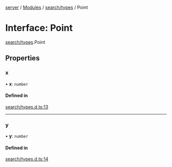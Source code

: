 [server](../README.md) / [Modules](../modules.md) / [search/types](../modules/search_types.md) / Point

# Interface: Point

[search/types](../modules/search_types.md).Point

## Properties

### x

• **x**: `number`

#### Defined in

[search/types.d.ts:13](https://github.com/Leo-Nicolle/mots-fleches/blob/cc7533b/server/lib/search/types.d.ts#L13)

___

### y

• **y**: `number`

#### Defined in

[search/types.d.ts:14](https://github.com/Leo-Nicolle/mots-fleches/blob/cc7533b/server/lib/search/types.d.ts#L14)

